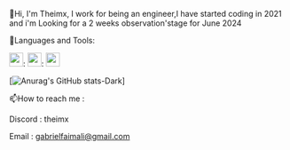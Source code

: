  👋Hi, I'm Theimx, I work for being an engineer,I have started coding in 2021 and i'm Looking for a 2 weeks observation'stage for June 2024
   

🔧Languages and Tools:  

<img src="https://cdn.jsdelivr.net/gh/devicons/devicon/icons/python/python-original.svg" width="25" height="25">:
<img src="https://cdn.jsdelivr.net/gh/devicons/devicon/icons/vscode/vscode-original.svg" width="25" height="25">:
<img src="https://cdn.jsdelivr.net/gh/devicons/devicon/icons/pycharm/pycharm-original.svg" width="25" height="25"> 


[![Anurag's GitHub stats-Dark](https://github-readme-stats.vercel.app/api?username=Theimx\&show_icons=true\&theme=dark#gh-dark-mode-only)]

📫How to reach me :

Discord : theimx

Email : gabrielfaimali@gmail.com 

